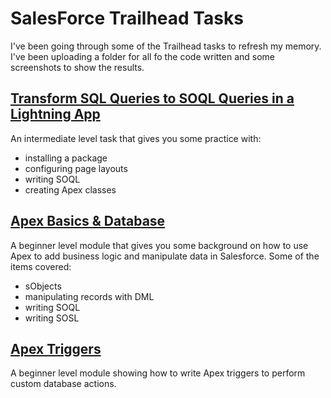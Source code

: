 # SalesForce Trailhead Tasks

I've been going through some of the Trailhead tasks to refresh my memory. I've been uploading a folder for all fo the code written and some screenshots to show the results.

## [Transform SQL Queries to SOQL Queries in a Lightning App](https://trailhead.salesforce.com/projects/transform-sql-queries-to-soql-queries-in-a-lightning-app)

An intermediate level task that gives you some practice with:
  * installing a package
  * configuring page layouts
  * writing SOQL
  * creating Apex classes

## [Apex Basics & Database](https://trailhead.salesforce.com/modules/apex_database)

A beginner level module that gives you some background on how to use Apex to add business logic and manipulate data in Salesforce. Some of the items covered:
  * sObjects
  * manipulating records with DML
  * writing SOQL
  * writing SOSL

## [Apex Triggers](https://trailhead.salesforce.com/modules/apex_triggers)

A beginner level module showing how to write Apex triggers to perform custom database actions.
